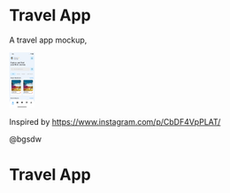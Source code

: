 # Travel App

A travel app mockup,

<img src='lib/assets/Simulator Screen Shot - iPhone 13 - 2022-04-10 at 19.44.41.png' alt='Home Screen'
style='height: 100px;'></img>


Inspired by https://www.instagram.com/p/CbDF4VpPLAT/

@bgsdw
# Travel App
